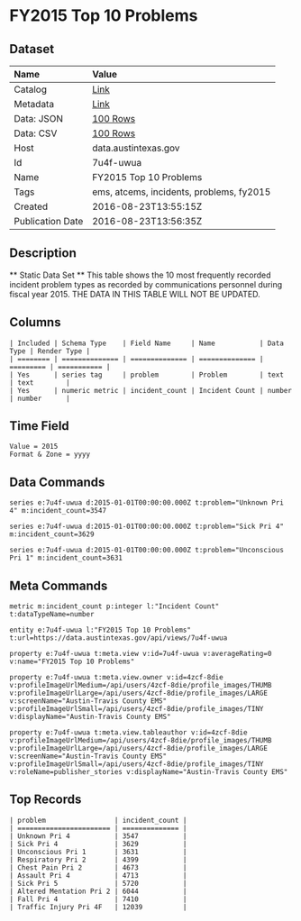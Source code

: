 # FY2015 Top 10 Problems

## Dataset

| Name | Value |
| :--- | :---- |
| Catalog | [Link](https://catalog.data.gov/dataset/top-10-problems-fy2015) |
| Metadata | [Link](https://data.austintexas.gov/api/views/7u4f-uwua) |
| Data: JSON | [100 Rows](https://data.austintexas.gov/api/views/7u4f-uwua/rows.json?max_rows=100) |
| Data: CSV | [100 Rows](https://data.austintexas.gov/api/views/7u4f-uwua/rows.csv?max_rows=100) |
| Host | data.austintexas.gov |
| Id | 7u4f-uwua |
| Name | FY2015 Top 10 Problems |
| Tags | ems, atcems, incidents, problems, fy2015 |
| Created | 2016-08-23T13:55:15Z |
| Publication Date | 2016-08-23T13:56:35Z |

## Description

** Static Data Set ** This table shows the 10 most frequently recorded incident problem types as recorded by communications personnel during fiscal year 2015. THE DATA IN THIS TABLE WILL NOT BE UPDATED.

## Columns

```ls
| Included | Schema Type    | Field Name     | Name           | Data Type | Render Type |
| ======== | ============== | ============== | ============== | ========= | =========== |
| Yes      | series tag     | problem        | Problem        | text      | text        |
| Yes      | numeric metric | incident_count | Incident Count | number    | number      |
```

## Time Field

```ls
Value = 2015
Format & Zone = yyyy
```

## Data Commands

```ls
series e:7u4f-uwua d:2015-01-01T00:00:00.000Z t:problem="Unknown Pri 4" m:incident_count=3547

series e:7u4f-uwua d:2015-01-01T00:00:00.000Z t:problem="Sick Pri 4" m:incident_count=3629

series e:7u4f-uwua d:2015-01-01T00:00:00.000Z t:problem="Unconscious Pri 1" m:incident_count=3631
```

## Meta Commands

```ls
metric m:incident_count p:integer l:"Incident Count" t:dataTypeName=number

entity e:7u4f-uwua l:"FY2015 Top 10 Problems" t:url=https://data.austintexas.gov/api/views/7u4f-uwua

property e:7u4f-uwua t:meta.view v:id=7u4f-uwua v:averageRating=0 v:name="FY2015 Top 10 Problems"

property e:7u4f-uwua t:meta.view.owner v:id=4zcf-8die v:profileImageUrlMedium=/api/users/4zcf-8die/profile_images/THUMB v:profileImageUrlLarge=/api/users/4zcf-8die/profile_images/LARGE v:screenName="Austin-Travis County EMS" v:profileImageUrlSmall=/api/users/4zcf-8die/profile_images/TINY v:displayName="Austin-Travis County EMS"

property e:7u4f-uwua t:meta.view.tableauthor v:id=4zcf-8die v:profileImageUrlMedium=/api/users/4zcf-8die/profile_images/THUMB v:profileImageUrlLarge=/api/users/4zcf-8die/profile_images/LARGE v:screenName="Austin-Travis County EMS" v:profileImageUrlSmall=/api/users/4zcf-8die/profile_images/TINY v:roleName=publisher_stories v:displayName="Austin-Travis County EMS"
```

## Top Records

```ls
| problem                 | incident_count | 
| ======================= | ============== | 
| Unknown Pri 4           | 3547           | 
| Sick Pri 4              | 3629           | 
| Unconscious Pri 1       | 3631           | 
| Respiratory Pri 2       | 4399           | 
| Chest Pain Pri 2        | 4673           | 
| Assault Pri 4           | 4713           | 
| Sick Pri 5              | 5720           | 
| Altered Mentation Pri 2 | 6044           | 
| Fall Pri 4              | 7410           | 
| Traffic Injury Pri 4F   | 12039          | 
```